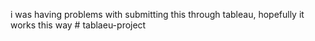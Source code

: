 i was having problems with submitting this through tableau, hopefully it works this way # tablaeu-project
